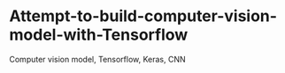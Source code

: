 # Attempt-to-build-computer-vision-model-with-Tensorflow
Computer vision model, Tensorflow, Keras, CNN
